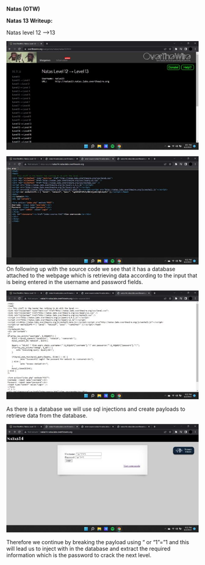 ﻿**Natas (OTW)**

**Natas 13 Writeup:**

Natas level 12 —>13

![](Aspose.Words.6c6668b9-5f49-4915-a09c-91f222b8927f.001.jpeg)

![](Aspose.Words.6c6668b9-5f49-4915-a09c-91f222b8927f.002.jpeg)On following up with the source code we see that it has a database attached to the webpage which is retrieving data according to the input that is being entered in the username and password fields.

![](Aspose.Words.6c6668b9-5f49-4915-a09c-91f222b8927f.003.jpeg)

As there is a database we will use sql injections and create payloads to retrieve data from the database.

![](Aspose.Words.6c6668b9-5f49-4915-a09c-91f222b8927f.004.jpeg)

Therefore we continue by breaking the payload using “ or “1”=”1 and this will lead us to inject with in the database and extract the required information which is the password to crack the next level.
